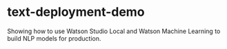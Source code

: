 # text-deployment-demo
Showing how to use Watson Studio Local and Watson Machine Learning to build NLP models for production.
